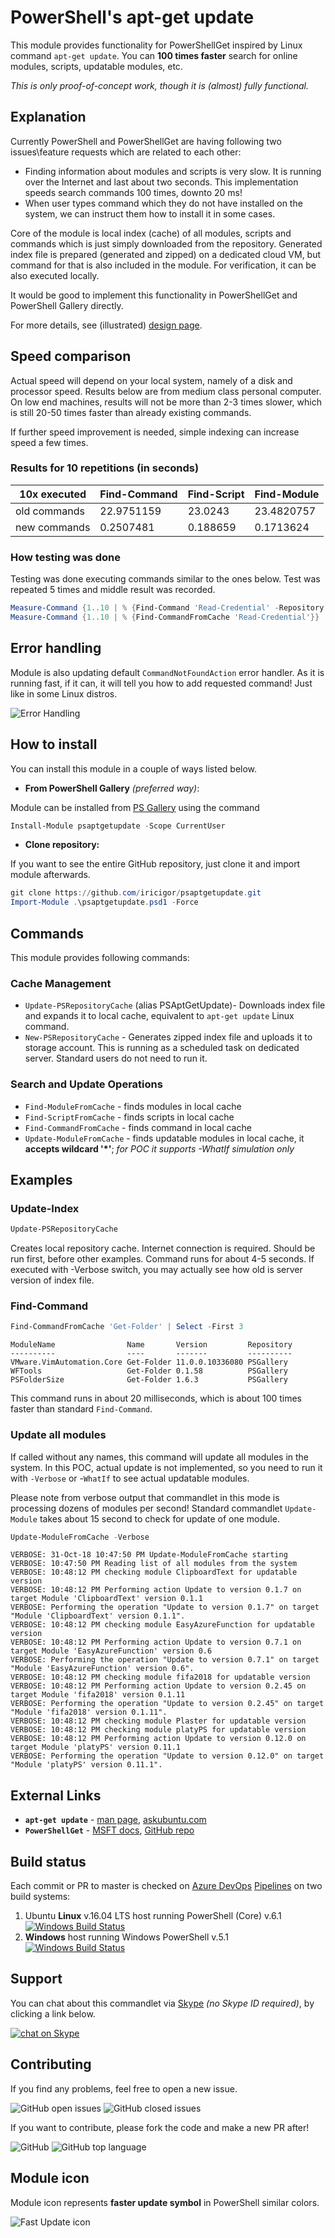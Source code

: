 # PowerShell's apt-get update

This module provides functionality for PowerShellGet inspired by Linux command `apt-get update`. You can **100 times faster** search for online modules, scripts, updatable modules, etc.

*This is only proof-of-concept work, though it is (almost) fully functional.*

## Explanation

Currently PowerShell and PowerShellGet are having following two issues\feature requests which are related to each other:

- Finding information about modules and scripts is very slow. It is running over the Internet and last about two seconds. This implementation speeds search commands 100 times, downto 20 ms!
- When user types command which they do not have installed on the system, we can instruct them how to install it in some cases.

Core of the module is local index (cache) of all modules, scripts and commands which is just simply downloaded from the repository.
Generated index file is prepared (generated and zipped) on a dedicated cloud VM, but command for that is also included in the module.
For verification, it can be also executed locally.

It would be good to implement this functionality in PowerShellGet and PowerShell Gallery directly.

For more details, see (illustrated) [design page](Design.md).

## Speed comparison

Actual speed will depend on your local system, namely of a disk and processor speed.
Results below are from medium class personal computer.
On low end machines, results will not be more than 2-3 times slower, which is still 20-50 times faster than already existing commands.

If further speed improvement is needed, simple indexing can increase speed a few times.

### Results for 10 repetitions (in seconds)

 10x executed | Find-Command | Find-Script | Find-Module
-- | -- | -- | --
old commands | 22.9751159 | 23.0243 | 23.4820757
new commands | 0.2507481 | 0.188659 | 0.1713624

### How testing was done

Testing was done executing commands similar to the ones below.
Test was repeated 5 times and middle result was recorded.

```PowerShell
Measure-Command {1..10 | % {Find-Command 'Read-Credential' -Repository 'PSGallery'}} | Select TotalSeconds
Measure-Command {1..10 | % {Find-CommandFromCache 'Read-Credential'}} | Select TotalSeconds
```

## Error handling

Module is also updating default `CommandNotFoundAction` error handler. As it is running fast, if it can, it will tell you how to add requested command! Just like in some Linux distros.

![Error Handling](Images/ErrorHandling.png)

## How to install

You can install this module in a couple of ways listed below.

- **From PowerShell Gallery** _(preferred way)_:

Module can be installed from [PS Gallery](https://www.powershellgallery.com/packages/psaptgetupdate) using the command 

```PowerShell
Install-Module psaptgetupdate -Scope CurrentUser
```

- **Clone repository:**

If you want to see the entire GitHub repository, just clone it and import module afterwards.

```PowerShell
git clone https://github.com/iricigor/psaptgetupdate.git
Import-Module .\psaptgetupdate.psd1 -Force
```



## Commands

This module provides following commands:

### Cache Management

- `Update-PSRepositoryCache` (alias PSAptGetUpdate)- Downloads index file and expands it to local cache, equivalent to `apt-get update` Linux command.
- `New-PSRepositoryCache` - Generates zipped index file and uploads it to storage account. This is running as a scheduled task on dedicated server. Standard users do not need to run it.

### Search and Update Operations

- `Find-ModuleFromCache`   - finds modules in local cache
- `Find-ScriptFromCache`   - finds scripts in local cache
- `Find-CommandFromCache`  - finds command in local cache
- `Update-ModuleFromCache` - finds updatable modules in local cache, it **accepts wildcard '*'**; _for POC it supports -WhatIf simulation only_

## Examples

### Update-Index

```PowerShell
Update-PSRepositoryCache
```

Creates local repository cache. Internet connection is required. Should be run first, before other examples. Command runs for about 4-5 seconds.
If executed with -Verbose switch, you may actually see how old is server version of index file.

### Find-Command

```PowerShell
Find-CommandFromCache 'Get-Folder' | Select -First 3
```

```text
ModuleName                Name       Version         Repository
----------                ----       -------         ----------
VMware.VimAutomation.Core Get-Folder 11.0.0.10336080 PSGallery
WFTools                   Get-Folder 0.1.58          PSGallery
PSFolderSize              Get-Folder 1.6.3           PSGallery
```

This command runs in about 20 milliseconds, which is about 100 times faster than standard `Find-Command`.

### Update all modules

If called without any names, this command will update all modules in the system. In this POC, actual update is not implemented, so you need to run it with `-Verbose` or -`WhatIf` to see actual updatable modules.

Please note from verbose output that commandlet in this mode is processing dozens of modules per second!
Standard commandlet `Update-Module` takes about 15 second to check for update of one module.

```PowerShell
Update-ModuleFromCache -Verbose
```

```text
VERBOSE: 31-Oct-18 10:47:50 PM Update-ModuleFromCache starting
VERBOSE: 10:47:50 PM Reading list of all modules from the system
VERBOSE: 10:48:12 PM checking module ClipboardText for updatable version
VERBOSE: 10:48:12 PM Performing action Update to version 0.1.7 on target Module 'ClipboardText' version 0.1.1
VERBOSE: Performing the operation "Update to version 0.1.7" on target "Module 'ClipboardText' version 0.1.1".
VERBOSE: 10:48:12 PM checking module EasyAzureFunction for updatable version
VERBOSE: 10:48:12 PM Performing action Update to version 0.7.1 on target Module 'EasyAzureFunction' version 0.6
VERBOSE: Performing the operation "Update to version 0.7.1" on target "Module 'EasyAzureFunction' version 0.6".
VERBOSE: 10:48:12 PM checking module fifa2018 for updatable version
VERBOSE: 10:48:12 PM Performing action Update to version 0.2.45 on target Module 'fifa2018' version 0.1.11
VERBOSE: Performing the operation "Update to version 0.2.45" on target "Module 'fifa2018' version 0.1.11".
VERBOSE: 10:48:12 PM checking module Plaster for updatable version
VERBOSE: 10:48:12 PM checking module platyPS for updatable version
VERBOSE: 10:48:12 PM Performing action Update to version 0.12.0 on target Module 'platyPS' version 0.11.1
VERBOSE: Performing the operation "Update to version 0.12.0" on target "Module 'platyPS' version 0.11.1".
```

## External Links

- **`apt-get update`** - [man page](https://linux.die.net/man/8/apt-get), [askubuntu.com](https://askubuntu.com/questions/222348/what-does-sudo-apt-get-update-do)
- **`PowerShellGet`** - [MSFT docs](https://docs.microsoft.com/en-us/powershell/module/powershellget), [GitHub repo](https://github.com/PowerShell/PowerShellGet)

## Build status

Each commit or PR to master is checked on [Azure DevOps](https://azure.microsoft.com/en-us/services/devops/) [Pipelines](https://azure.microsoft.com/en-us/services/devops/pipelines/) on two build systems:


1. Ubuntu **Linux** v.16.04 LTS host running PowerShell (Core) v.6.1 [![Windows Build Status](https://dev.azure.com/iiric/PSAptGetUpdate/_apis/build/status/PSAptGetUpdate-CI-Linux)](https://dev.azure.com/iiric/PSAptGetUpdate/_build/latest?definitionId=9)
2. **Windows** host running Windows PowerShell v.5.1 [![Windows Build Status](https://dev.azure.com/iiric/PSAptGetUpdate/_apis/build/status/PSAptGetUpdate-CI-Win)](https://dev.azure.com/iiric/PSAptGetUpdate/_build/latest?definitionId=8)

## Support

You can chat about this commandlet via [Skype](https://www.skype.com) _(no Skype ID required)_, by clicking a link below.

[![chat on Skype](https://img.shields.io/badge/chat-on%20Skype-blue.svg?style=flat)](https://join.skype.com/hQMRyp7kwjd2)

## Contributing

If you find any problems, feel free to open a new issue.

![GitHub open issues](https://img.shields.io/github/issues/iricigor/psaptgetupdate.svg?style=flat)
![GitHub closed issues](https://img.shields.io/github/issues-closed/iricigor/psaptgetupdate.svg?style=flat)

If you want to contribute, please fork the code and make a new PR after!

![GitHub](https://img.shields.io/github/license/iricigor/psaptgetupdate.svg?style=flat)
![GitHub top language](https://img.shields.io/github/languages/top/iricigor/psaptgetupdate.svg?style=flat)


## Module icon

Module icon represents **faster update symbol** in PowerShell similar colors.

![Fast Update icon](Images/psaptgetupdate-icon-256.png "Fast Update icon")
